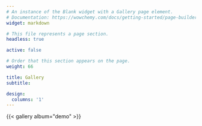 ```yaml
---
# An instance of the Blank widget with a Gallery page element.
# Documentation: https://wowchemy.com/docs/getting-started/page-builder/
widget: markdown

# This file represents a page section.
headless: true

active: false

# Order that this section appears on the page.
weight: 66

title: Gallery
subtitle:

design:
  columns: '1'
---
```


{{< gallery album="demo" >}}
